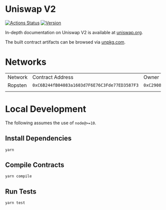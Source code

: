 # Uniswap V2

[![Actions Status](https://github.com/Uniswap/uniswap-v2-core/workflows/CI/badge.svg)](https://github.com/Uniswap/uniswap-v2-core/actions)
[![Version](https://img.shields.io/npm/v/@uniswap/v2-core)](https://www.npmjs.com/package/@uniswap/v2-core)

In-depth documentation on Uniswap V2 is available at [uniswap.org](https://uniswap.org/docs).

The built contract artifacts can be browsed via [unpkg.com](https://unpkg.com/browse/@uniswap/v2-core@latest/).

# Networks
| | | |
| --- | --- | --- |
| Network | Contract Address | Owner |
| Ropsten | `0xC6B244fB04083a1603d7F6E76C3Fde77ED3587F3` | `0xC29082511fEBc2185986d341ee8be3c9B2c66b66` |
| | | |

# Local Development

The following assumes the use of `node@>=10`.

## Install Dependencies

`yarn`

## Compile Contracts

`yarn compile`

## Run Tests

`yarn test`
